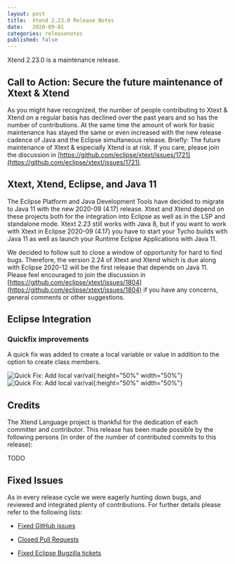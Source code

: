 ```yaml
---
layout: post
title:  Xtend 2.23.0 Release Notes
date:   2020-09-01
categories: releasenotes
published: false
---
```


Xtend 2.23.0 is a maintenance release.

## Call to Action: Secure the future maintenance of Xtext & Xtend

As you might have recognized, the number of people contributing to Xtext & Xtend on a regular basis has declined over the past years and so has the number of contributions. At the same time the amount of work for basic maintenance has stayed the same or even increased with the new release cadence of Java and the Eclipse simultaneous release. Briefly: The future maintenance of Xtext & especially Xtend is at risk. If you care, please join the discussion in [https://github.com/eclipse/xtext/issues/1721](https://github.com/eclipse/xtext/issues/1721).

## Xtext, Xtend, Eclipse, and Java 11

The Eclipse Platform and Java Development Tools have decided to migrate to Java 11 with the new 2020-09 (4.17) release. Xtext and Xtend depend on these projects both for the integration into Eclipse as well as in the LSP and standalone mode. Xtext 2.23 still works with Java 8, but if you want to work with Xtext in Eclipse 2020-09 (4.17) you have to start your Tycho builds with Java 11 as well as launch your Runtime Eclipse Applications with Java 11.

We decided to follow suit to close a window of opportunity for hard to find bugs. Therefore, the version 2.24 of Xtext and Xtend which is due along with Eclipse 2020-12 will be the first release that depends on Java 11. Please feel encouraged to join the discussion in [https://github.com/eclipse/xtext/issues/1804](https://github.com/eclipse/xtext/issues/1804) if you have any concerns, general comments or other suggestions.

## Eclipse Integration

### Quickfix improvements

A quick fix was added to create a local variable or value in addition to the option to create class members.

![Quick Fix: Add local var/val]({{site.baseurl}}/images/releasenotes/2_23_xtend-quickfix-before0.png){:height="50%" width="50%"}
![Quick Fix: Add local var/val]({{site.baseurl}}/images/releasenotes/2_23_xtend-quickfix-after0.png){:height="50%" width="50%"}

## Credits

The Xtend Language project is thankful for the dedication of each committer and contributor. This release has been made possible by the following persons (in order of the number of contributed commits to this release):

TODO

## Fixed Issues

As in every release cycle we were eagerly hunting down bugs, and reviewed and integrated plenty of contributions. For further details please refer to the following lists:

* [Fixed GitHub issues](https://github.com/search?q=is%3Aissue+milestone%3ARelease_2.23+is%3Aclosed+repo%3Aeclipse%2Fxtext-xtend&type=Issues)

* [Closed Pull Requests](https://github.com/search?q=is%3Apr+milestone%3ARelease_2.23+is%3Aclosed+repo%3Aeclipse%2Fxtext-xtend&type=Issues)

* [Fixed Eclipse Bugzilla tickets](https://bugs.eclipse.org/bugs/buglist.cgi?bug_status=RESOLVED&bug_status=VERIFIED&bug_status=CLOSED&classification=Modeling&classification=Tools&columnlist=product%2Ccomponent%2Cassigned_to%2Cbug_status%2Cresolution%2Cshort_desc%2Cchangeddate%2Ckeywords&f0=OP&f1=OP&f3=CP&f4=CP&known_name=Xtext%202.23&list_id=16618269&product=TMF&product=Xtend&query_based_on=Xtext%202.23&query_format=advanced&status_whiteboard=v2.23&status_whiteboard_type=allwordssubstr)
